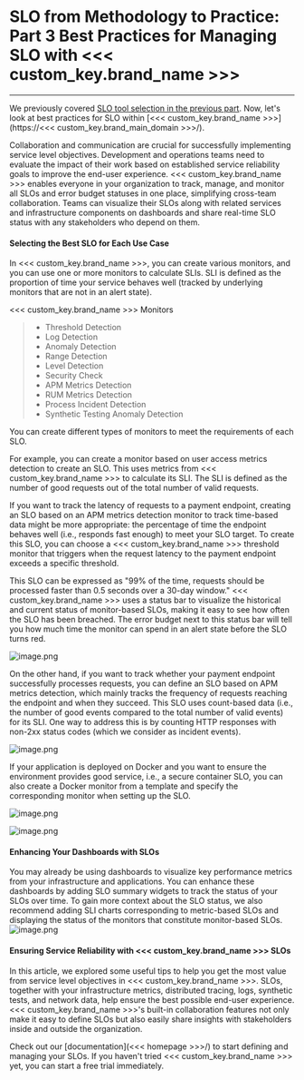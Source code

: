 # SLO from Methodology to Practice: Part 3 Best Practices for Managing SLO with <<< custom_key.brand_name >>>

---

We previously covered [SLO tool selection in the previous part](slo-part2.md). Now, let's look at best practices for SLO within [<<< custom_key.brand_name >>>](https://<<< custom_key.brand_main_domain >>>/).

Collaboration and communication are crucial for successfully implementing service level objectives. Development and operations teams need to evaluate the impact of their work based on established service reliability goals to improve the end-user experience. <<< custom_key.brand_name >>> enables everyone in your organization to track, manage, and monitor all SLOs and error budget statuses in one place, simplifying cross-team collaboration. Teams can visualize their SLOs along with related services and infrastructure components on dashboards and share real-time SLO status with any stakeholders who depend on them.

#### Selecting the Best SLO for Each Use Case

In <<< custom_key.brand_name >>>, you can create various monitors, and you can use one or more monitors to calculate SLIs. SLI is defined as the proportion of time your service behaves well (tracked by underlying monitors that are not in an alert state).

<<< custom_key.brand_name >>> Monitors
> - Threshold Detection
> - Log Detection
> - Anomaly Detection
> - Range Detection
> - Level Detection
> - Security Check
> - APM Metrics Detection
> - RUM Metrics Detection
> - Process Incident Detection
> - Synthetic Testing Anomaly Detection

You can create different types of monitors to meet the requirements of each SLO.

For example, you can create a monitor based on user access metrics detection to create an SLO. This uses metrics from <<< custom_key.brand_name >>> to calculate its SLI. The SLI is defined as the number of good requests out of the total number of valid requests.

If you want to track the latency of requests to a payment endpoint, creating an SLO based on an APM metrics detection monitor to track time-based data might be more appropriate: the percentage of time the endpoint behaves well (i.e., responds fast enough) to meet your SLO target. To create this SLO, you can choose a <<< custom_key.brand_name >>> threshold monitor that triggers when the request latency to the payment endpoint exceeds a specific threshold.

This SLO can be expressed as "99% of the time, requests should be processed faster than 0.5 seconds over a 30-day window." <<< custom_key.brand_name >>> uses a status bar to visualize the historical and current status of monitor-based SLOs, making it easy to see how often the SLO has been breached. The error budget next to this status bar will tell you how much time the monitor can spend in an alert state before the SLO turns red.

![image.png](../images/slo-part3-1.png)

On the other hand, if you want to track whether your payment endpoint successfully processes requests, you can define an SLO based on APM metrics detection, which mainly tracks the frequency of requests reaching the endpoint and when they succeed. This SLO uses count-based data (i.e., the number of good events compared to the total number of valid events) for its SLI. One way to address this is by counting HTTP responses with non-2xx status codes (which we consider as incident events).

![image.png](../images/slo-part3-2.png)

If your application is deployed on Docker and you want to ensure the environment provides good service, i.e., a secure container SLO, you can also create a Docker monitor from a template and specify the corresponding monitor when setting up the SLO.

![image.png](../images/slo-part3-3.png)

![image.png](../images/slo-part3-4.png)

#### Enhancing Your Dashboards with SLOs

You may already be using dashboards to visualize key performance metrics from your infrastructure and applications. You can enhance these dashboards by adding SLO summary widgets to track the status of your SLOs over time. To gain more context about the SLO status, we also recommend adding SLI charts corresponding to metric-based SLOs and displaying the status of the monitors that constitute monitor-based SLOs.
![image.png](../images/slo-part3-5.png)

#### Ensuring Service Reliability with <<< custom_key.brand_name >>> SLOs

In this article, we explored some useful tips to help you get the most value from service level objectives in <<< custom_key.brand_name >>>. SLOs, together with your infrastructure metrics, distributed tracing, logs, synthetic tests, and network data, help ensure the best possible end-user experience. <<< custom_key.brand_name >>>'s built-in collaboration features not only make it easy to define SLOs but also easily share insights with stakeholders inside and outside the organization.

Check out our [documentation](<<< homepage >>>/) to start defining and managing your SLOs. If you haven't tried <<< custom_key.brand_name >>> yet, you can start a free trial immediately.